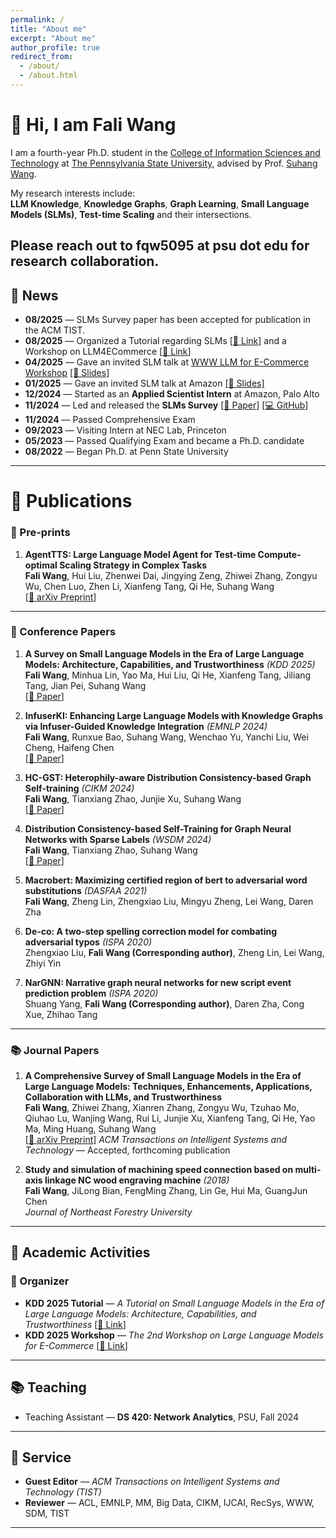 ```yaml
---
permalink: /
title: "About me"
excerpt: "About me"
author_profile: true
redirect_from: 
  - /about/
  - /about.html
---
```

# 👋 Hi, I am **Fali Wang**  

I am a fourth-year Ph.D. student in the [College of Information Sciences and Technology](https://ist.psu.edu) at [The Pennsylvania State University](https://www.psu.edu/), advised by Prof. [Suhang Wang](https://suhangwang.ist.psu.edu/).  
<!-- I received my **M.S.** from the University of Chinese Academy of Sciences and **B.S.** from Northeast Forestry University.   -->

My research interests include:  
**LLM Knowledge**, **Knowledge Graphs**, **Graph Learning**, **Small Language Models (SLMs)**, **Test-time Scaling** and their intersections.  

Please reach out to fqw5095 at psu dot edu for research collaboration. 
---

## 📰 News
- **08/2025** — SLMs Survey paper has been accepted for publication in the ACM TIST. 
- **08/2025** — Organized a Tutorial regarding SLMs [[🔗 Link](https://fairyfali.github.io/kdd2025-tutorial/)] and a Workshop on LLM4ECommerce [[🔗 Link](https://kdd2025llm4ecommerce.github.io/)]
- **04/2025** — Gave an invited SLM talk at [WWW LLM for E-Commerce Workshop](https://llm4ecommerce.github.io/schedule/) [[📑 Slides]](/files/SLMs_Survey_Slides__Copy_for_WWW_.pdf)  
- **01/2025** — Gave an invited SLM talk at Amazon [[📑 Slides]](/files/SLMs_Survey_Slides.pdf)  
- **12/2024** — Started as an **Applied Scientist Intern** at Amazon, Palo Alto  
- **11/2024** — Led and released the **SLMs Survey** [[📄 Paper](https://arxiv.org/abs/2411.03350)] [[💻 GitHub](https://github.com/FairyFali/SLMs-Survey)]  
- **11/2024** — Passed Comprehensive Exam  
- **09/2023** — Visiting Intern at NEC Lab, Princeton  
- **05/2023** — Passed Qualifying Exam and became a Ph.D. candidate  
- **08/2022** — Began Ph.D. at Penn State University  

---

# 📄 Publications  

### 📝 Pre-prints

1. **AgentTTS: Large Language Model Agent for Test-time Compute-optimal Scaling Strategy in Complex Tasks**  
   **Fali Wang**, Hui Liu, Zhenwei Dai, Jingying Zeng, Zhiwei Zhang, Zongyu Wu, Chen Luo, Zhen Li, Xianfeng Tang, Qi He, Suhang Wang  
   [[📄 arXiv Preprint](https://arxiv.org/abs/2508.00890)]

---

### 🎤 Conference Papers

1. **A Survey on Small Language Models in the Era of Large Language Models: Architecture, Capabilities, and Trustworthiness** *(KDD 2025)*  
   **Fali Wang**, Minhua Lin, Yao Ma, Hui Liu, Qi He, Xianfeng Tang, Jiliang Tang, Jian Pei, Suhang Wang  
   [[📄 Paper](https://dl.acm.org/doi/abs/10.1145/3711896.3736563)]

2. **InfuserKI: Enhancing Large Language Models with Knowledge Graphs via Infuser-Guided Knowledge Integration** *(EMNLP 2024)*  
   **Fali Wang**, Runxue Bao, Suhang Wang, Wenchao Yu, Yanchi Liu, Wei Cheng, Haifeng Chen  
   [[📄 Paper](https://aclanthology.org/2024.findings-emnlp.209.pdf)]

3. **HC-GST: Heterophily-aware Distribution Consistency-based Graph Self-training** *(CIKM 2024)*  
   **Fali Wang**, Tianxiang Zhao, Junjie Xu, Suhang Wang  
   [[📄 Paper](https://arxiv.org/pdf/2407.17787)]

4. **Distribution Consistency-based Self-Training for Graph Neural Networks with Sparse Labels** *(WSDM 2024)*  
   **Fali Wang**, Tianxiang Zhao, Suhang Wang  
   [[📄 Paper](https://arxiv.org/pdf/2401.10394)]

5. **Macrobert: Maximizing certified region of bert to adversarial word substitutions** _(DASFAA 2021)_    
  **Fali Wang**, Zheng Lin, Zhengxiao Liu, Mingyu Zheng, Lei Wang, Daren Zha

6. **De-co: A two-step spelling correction model for combating adversarial typos** _(ISPA 2020)_    
  Zhengxiao Liu, **Fali Wang (Corresponding author)**, Zheng Lin, Lei Wang, Zhiyi Yin

7. **NarGNN: Narrative graph neural networks for new script event prediction problem** _(ISPA 2020)_    
  Shuang Yang, **Fali Wang (Corresponding author)**, Daren Zha, Cong Xue, Zhihao Tang

---

### 📚 Journal Papers

1. **A Comprehensive Survey of Small Language Models in the Era of Large Language Models: Techniques, Enhancements, Applications, Collaboration with LLMs, and Trustworthiness**  
   **Fali Wang**, Zhiwei Zhang, Xianren Zhang, Zongyu Wu, Tzuhao Mo, Qiuhao Lu, Wanjing Wang, Rui Li, Junjie Xu, Xianfeng Tang, Qi He, Yao Ma, Ming Huang, Suhang Wang  
   [[📄 arXiv Preprint](https://arxiv.org/abs/2411.03350)]
   *ACM Transactions on Intelligent Systems and Technology* — Accepted, forthcoming publication

2. **Study and simulation of machining speed connection based on multi-axis linkage NC wood engraving machine** *(2018)*  
   **Fali Wang**, JiLong Bian, FengMing Zhang, Lin Ge, Hui Ma, GuangJun Chen  
   *Journal of Northeast Forestry University*

---

## 🎯 Academic Activities

### 📢 Organizer
- **KDD 2025 Tutorial** — *A Tutorial on Small Language Models in the Era of Large Language Models: Architecture, Capabilities, and Trustworthiness* [[🔗 Link](https://fairyfali.github.io/kdd2025-tutorial/)]  
- **KDD 2025 Workshop** — *The 2nd Workshop on Large Language Models for E-Commerce* [[🔗 Link](https://kdd2025llm4ecommerce.github.io/)]

---

## 📚 Teaching
- Teaching Assistant — **DS 420: Network Analytics**, PSU, Fall 2024  

---

## 🤝 Service
- **Guest Editor** — *ACM Transactions on Intelligent Systems and Technology (TIST)*  
- **Reviewer** — ACL, EMNLP, MM, Big Data, CIKM, IJCAI, RecSys, WWW, SDM, TIST  

---



<div style="margin-top: 75px;"></div>
